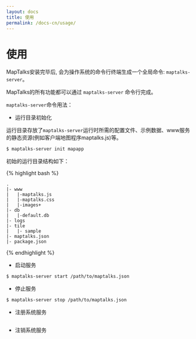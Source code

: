 ```yaml
---
layout: docs
title: 使用
permalink: /docs-cn/usage/
---
```


# 使用

MapTalks安装完毕后, 会为操作系统的命令行终端生成一个全局命令: `maptalks-server`。

MapTalks的所有功能都可以通过 `maptalks-server` 命令行完成。

`maptalks-server`命令用法：

* 运行目录初始化

运行目录存放了`maptalks-server`运行时所需的配置文件、示例数据、www服务的静态资源(例如客户端地图程序maptalks.js)等。
```bash
$ maptalks-server init mapapp
```
初始的运行目录结构如下：

{% highlight bash %}

    .
    |- www
    |   |-maptalks.js
    |   |-maptalks.css
    |   |-images+
    |- db
    |   |-default.db
    |- logs    
    |- tile
    |   |- sample
    |- maptalks.json
    |- package.json
{% endhighlight %}

* 启动服务

```bash
$ maptalks-server start /path/to/maptalks.json
```

* 停止服务

```bash
$ maptalks-server stop /path/to/maptalks.json
```

* 注册系统服务

```bash

```

* 注销系统服务

```bash

```